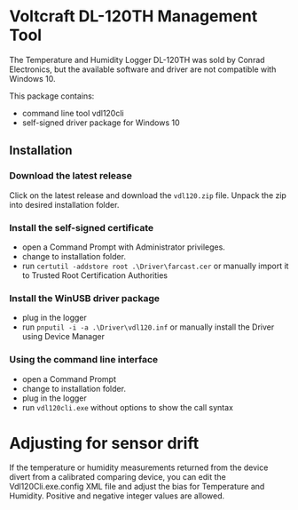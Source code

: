 # Voltcraft DL-120TH Management Tool
The Temperature and Humidity Logger DL-120TH was sold by Conrad Electronics,
but the available software and driver are not compatible with Windows 10.

This package contains:
- command line tool vdl120cli
- self-signed driver package for Windows 10

## Installation
### Download the latest release
Click on the latest release and download the `vdl120.zip` file.
Unpack the zip into desired installation folder.

### Install the self-signed certificate
- open a Command Prompt with Administrator privileges.
- change to installation folder.
- run `certutil -addstore root .\Driver\farcast.cer` or manually import it to Trusted Root Certification Authorities

### Install the WinUSB driver package
- plug in the logger	
- run `pnputil -i -a .\Driver\vdl120.inf` or manually install the Driver using Device Manager

### Using the command line interface
- open a Command Prompt
- change to installation folder.
- plug in the logger
- run `vdl120cli.exe` without options to show the call syntax

# Adjusting for sensor drift
If the temperature or humidity measurements returned from the device divert from a calibrated comparing device,
you can edit the Vdl120Cli.exe.config XML file and adjust the bias for Temperature and Humidity.
Positive and negative integer values are allowed.

